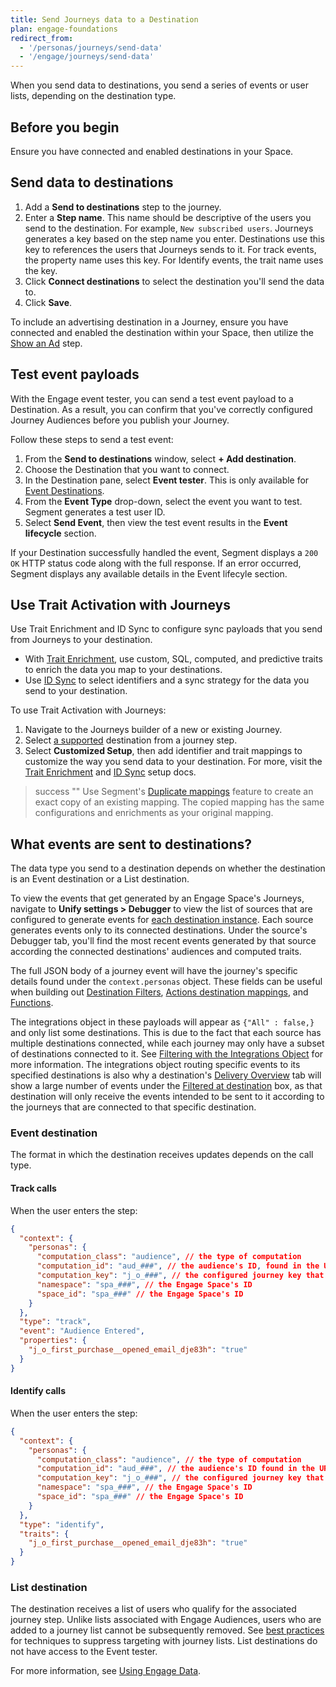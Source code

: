 ```yaml
---
title: Send Journeys data to a Destination
plan: engage-foundations
redirect_from:
  - '/personas/journeys/send-data'
  - '/engage/journeys/send-data'
---
```


When you send data to destinations, you send a series of events or user lists, depending on the destination type.

## Before you begin

Ensure you have connected and enabled destinations in your Space.

## Send data to destinations

1. Add a **Send to destinations** step to the journey.
2. Enter a **Step name**. This name should be descriptive of the users you send to the destination. For example, `New subscribed users`. Journeys generates a key based on the step name you enter. Destinations use this key to references the users that Journeys sends to it. For track events, the property name uses this key. For Identify events, the trait name uses the key.
3. Click **Connect destinations** to select the destination you'll send the data to.
4. Click **Save**.

To include an advertising destination in a Journey, ensure you have connected and enabled the destination within your Space, then utilize the [Show an Ad](docs/engage/journeys/step-types/#show-an-ad) step.

## Test event payloads

With the Engage event tester, you can send a test event payload to a Destination. As a result, you can confirm that you've correctly configured Journey Audiences before you publish your Journey.

Follow these steps to send a test event:

1. From the **Send to destinations** window, select **+ Add destination**.
2. Choose the Destination that you want to connect.
3. In the Destination pane, select **Event tester**. This is only available for [Event Destinations](/docs/engage/using-engage-data/#engage-destination-types-event-vs-list).
4. From the **Event Type** drop-down, select the event you want to test. Segment generates a test user ID.
5. Select **Send Event**, then view the test event results in the **Event lifecycle** section.

If your Destination successfully handled the event, Segment displays a `200 OK` HTTP status code along with the full response. If an error occurred, Segment displays any available details in the Event lifecyle section.

## Use Trait Activation with Journeys

Use Trait Enrichment and ID Sync to configure sync payloads that you send from Journeys to your destination.
-  With [Trait Enrichment](/docs/engage/trait-activation/trait-enrichment/), use custom, SQL, computed, and predictive traits to enrich the data you map to your destinations. 
- Use [ID Sync](/docs/engage/trait-activation/id-sync/) to select identifiers and a sync strategy for the data you send to your destination.

To use Trait Activation with Journeys:
1. Navigate to the Journeys builder of a new or existing Journey. 
2. Select [a supported](/docs/engage/trait-activation/trait-activation-setup/#set-up-a-destination) destination from a journey step.
3. Select **Customized Setup**, then add identifier and trait mappings to customize the way you send data to your destination. For more, visit the [Trait Enrichment](/docs/engage/trait-activation/trait-enrichment/#customized-setup/) and [ID Sync](/docs/engage/trait-activation/id-sync/#customized-setup/) setup docs.

> success ""
> Use Segment's [Duplicate mappings](/docs/connections/destinations/actions/#duplicate-mappings) feature to create an exact copy of an existing mapping. The copied mapping has the same configurations and enrichments as your original mapping.

## What events are sent to destinations?

The data type you send to a destination depends on whether the destination is an Event destination or a List destination.

To view the events that get generated by an Engage Space's Journeys, navigate to **Unify settings > Debugger** to view the list of sources that are configured to generate events for [each destination instance](/docs/engage/warehouses/#why-are-there-multiple-schemas-prefixed-with-engage_-in-my-warehouse-when-i-only-have-one-space:~:text=Segment%20currently%20can,schemas%20than%20spaces.). Each source generates events only to its connected destinations. Under the source's Debugger tab, you'll find the most recent events generated by that source according the connected destinations' audiences and computed traits. 

The full JSON body of a journey event will have the journey's specific details found under the `context.personas` object. These fields can be useful when building out [Destination Filters](/docs/connections/destinations/destination-filters/), [Actions destination mappings](/docs/connections/destinations/actions/#set-up-a-destination-action), and [Functions](/docs/connections/functions/).

The integrations object in these payloads will appear as `{"All" : false,}` and only list some destinations. This is due to the fact that each source has multiple destinations connected, while each journey may only have a subset of destinations connected to it. See [Filtering with the Integrations Object](docs/guides/filtering-data/#filtering-with-the-integrations-object) for more information. The integrations object routing specific events to its specified destinations is also why a destination's [Delivery Overview](/docs/connections/delivery-overview/) tab will show a large number of events under the [Filtered at destination](/docs/connections/delivery-overview/#:~:text=Filtered%20at%20destination%3A%20Events,will%20be%20filtered%20out) box, as that destination will only receive the events intended to be sent to it according to the journeys that are connected to that specific destination.

### Event destination

The format in which the destination receives updates depends on the call type.
 
#### Track calls

When the user enters the step:

```json
{
  "context": {
    "personas": {
      "computation_class": "audience", // the type of computation
      "computation_id": "aud_###", // the audience's ID, found in the URL
      "computation_key": "j_o_###", // the configured journey key that appears on user profile
      "namespace": "spa_###", // the Engage Space's ID
      "space_id": "spa_###" // the Engage Space's ID
    }
  },
  "type": "track",
  "event": "Audience Entered",
  "properties": {
    "j_o_first_purchase__opened_email_dje83h": "true"
  }
}
```

#### Identify calls

When the user enters the step:

```json
{
  "context": {
    "personas": {
      "computation_class": "audience", // the type of computation
      "computation_id": "aud_###", // the audience's ID found in the URL
      "computation_key": "j_o_###", // the configured journey key that appears on user profile
      "namespace": "spa_###", // the Engage Space's ID
      "space_id": "spa_###" // the Engage Space's ID
    }
  },
  "type": "identify",
  "traits": {
    "j_o_first_purchase__opened_email_dje83h": "true"
  }
}
```

### List destination

The destination receives a list of users who qualify for the associated journey step. Unlike lists associated with Engage Audiences, users who are added to a journey list cannot be subsequently removed. See [best practices](/docs/engage/journeys/faq-best-practices#suppress-targeting-with-journey-lists) for techniques to suppress targeting with journey lists. List destinations do not have access to the Event tester.

For more information, see [Using Engage Data](/docs/engage/using-engage-data/).
